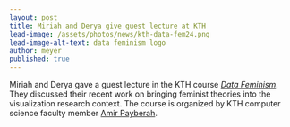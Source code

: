 ```yaml
---
layout: post
title: Miriah and Derya give guest lecture at KTH
lead-image: /assets/photos/news/kth-data-fem24.png
lead-image-alt-text: data feminism logo
author: meyer
published: true
---
```


Miriah and Derya gave a guest lecture in the KTH course [_Data Feminism_](https://co-liberative-computing.github.io/events/courses_df/). They discussed their recent work on bringing feminist theories into the visualization research context. The course is organized by KTH computer science faculty member [Amir Payberah](https://payberah.github.io/). 
